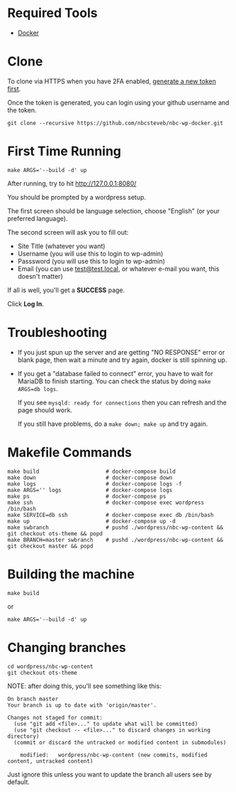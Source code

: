 # Required Tools

- [Docker](https://www.docker.com/get-started)

# Clone
To clone via HTTPS when you have 2FA enabled, [generate a new token first](https://github.com/settings/tokens).

Once the token is generated, you can login using your github username and the token.

```
git clone --recursive https://github.com/nbcsteveb/nbc-wp-docker.git
```

# First Time Running

```
make ARGS='--build -d' up
```

After running, try to hit http://127.0.0.1:8080/

You should be prompted by a wordpress setup.

The first screen should be language selection, choose "English" (or your preferred language).

The second screen will ask you to fill out:

- Site Title (whatever you want)
- Username (you will use this to login to wp-admin)
- Passsword (you will use this to login to wp-admin)
- Email (you can use test@test.local, or whatever e-mail you want, this doesn't matter)

If all is well, you'll get a **SUCCESS** page.

Click **Log In**.

# Troubleshooting

- If you just spun up the server and are getting "NO RESPONSE" error or blank page, then wait a minute and try again, docker is still spinning up.

- If you get a "database failed to connect" error, you have to wait for MariaDB to finish starting.
  You can check the status by doing `make ARGS=db logs`.

  If you see `mysqld: ready for connections` then you can refresh and the page should work.

  If you still have problems, do a `make down; make up` and try again.

# Makefile Commands

```
make build                     # docker-compose build
make down                      # docker-compose down
make logs                      # docker-compose logs -f
make ARGS='' logs              # docker-compose logs
make ps                        # docker-compose ps
make ssh                       # docker-compose exec wordpress /bin/bash
make SERVICE=db ssh            # docker-compose exec db /bin/bash
make up                        # docker-compose up -d
make swbranch                  # pushd ./wordpress/nbc-wp-content && git checkout ots-theme && popd
make BRANCH=master swbranch    # pushd ./wordpress/nbc-wp-content && git checkout master && popd
```

# Building the machine

```
make build
```

or

```
make ARGS='--build -d' up
```


# Changing branches

```
cd wordpress/nbc-wp-content
git checkout ots-theme
```

NOTE: after doing this, you'll see something like this:

```
On branch master
Your branch is up to date with 'origin/master'.

Changes not staged for commit:
  (use "git add <file>..." to update what will be committed)
  (use "git checkout -- <file>..." to discard changes in working directory)
  (commit or discard the untracked or modified content in submodules)

	modified:   wordpress/nbc-wp-content (new commits, modified content, untracked content)
```

Just ignore this unless you want to update the branch all users see by default.